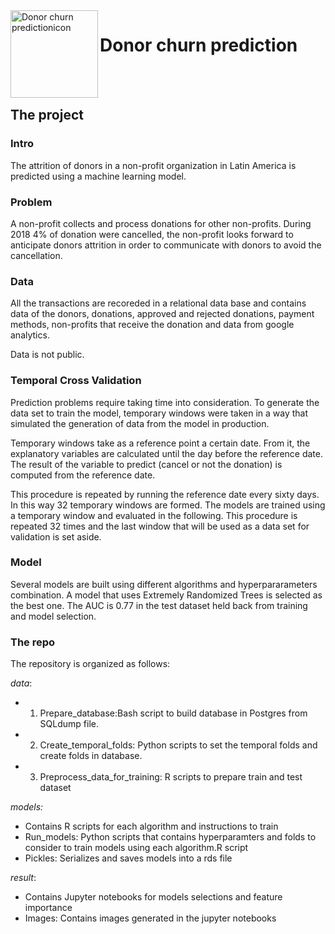 <img align="left" width="140" height="140" src="https://github.com/nakanotokyo/churn_donations/blob/master/references/logo.png" alt="Donor churn predictionicon">
<h1 id="title1">Donor churn prediction</h1>
<br/><br/>

## The project 

### Intro

The attrition of donors in a non-profit organization in Latin America is predicted using a machine learning model. 

### Problem

A non-profit collects and process donations for other non-profits. During 2018 4% of donation were cancelled, the non-profit looks forward to anticipate donors attrition in order to communicate with donors to avoid the cancellation. 

### Data

All the transactions are recoreded in a relational data base and contains data of the donors, donations, approved and rejected donations, payment methods, non-profits that receive the donation and data from google analytics. 

Data is not public.

### Temporal Cross Validation
Prediction problems require taking time into consideration. To generate the data set to train the model, temporary windows were taken in a way that simulated the generation of data from the model in production.

Temporary windows take as a reference point a certain date. From it, the explanatory variables are calculated until the day before the reference date. The result of the variable to predict (cancel or not the donation) is computed from the reference date.

This procedure is repeated by running the reference date every sixty days. In this way 32 temporary windows are formed.
The models are trained using a temporary window and evaluated in the following. This procedure is repeated 32 times and the last window that will be used as a data set for validation is set aside.


### Model

Several models are built using different algorithms and hyperpararameters combination. A model that uses Extremely Randomized Trees is selected as the best one. The AUC is 0.77 in the test dataset held back from training and model selection. 

### The repo

The repository is organized as follows:

*data*: 

- 1. Prepare_database:Bash script to build database in Postgres from SQLdump file. 
- 2. Create_temporal_folds: Python scripts to set the temporal folds and create folds in database.
- 3. Preprocess_data_for_training: R scripts to prepare train and test dataset

*models:*
- Contains R scripts for each algorithm and instructions to train
- Run_models: Python scripts that contains hyperparamters and folds to consider to train models using each algorithm.R script
- Pickles: Serializes and saves models into a rds file

*result*:
- Contains Jupyter notebooks for models selections and feature importance
- Images: Contains images generated in the jupyter notebooks
